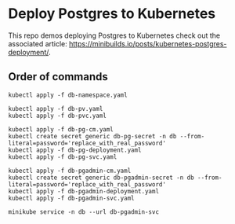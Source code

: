 # Deploy Postgres to Kubernetes

This repo demos deploying Postgres to Kubernetes check out the associated article: https://minibuilds.io/posts/kubernetes-postgres-deployment/.

## Order of commands

```
kubectl apply -f db-namespace.yaml
```

```
kubectl apply -f db-pv.yaml
kubectl apply -f db-pvc.yaml
```

```
kubectl apply -f db-pg-cm.yaml
kubectl create secret generic db-pg-secret -n db --from-literal=password='replace_with_real_password'
kubectl apply -f db-pg-deployment.yaml
kubectl apply -f db-pg-svc.yaml
```

```
kubectl apply -f db-pgadmin-cm.yaml
kubectl create secret generic db-pgadmin-secret -n db --from-literal=password='replace_with_real_password'
kubectl apply -f db-pgadmin-deployment.yaml
kubectl apply -f db-pgadmin-svc.yaml   
```

```
minikube service -n db --url db-pgadmin-svc
```
